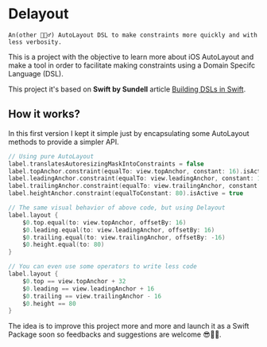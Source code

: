 # Delayout
`An(other 🤷🏻‍♂️) AutoLayout DSL to make constraints more quickly and with less verbosity. `

This is a project with the objective to learn more about iOS AutoLayout and make a tool in order to facilitate making constraints using a Domain Specifc Language (DSL).

This project it's based on **Swift by Sundell** article [Building DSLs in Swift](https://www.swiftbysundell.com/posts/building-dsls-in-swift).

## How it works?
In this first version I kept it simple just by encapsulating some AutoLayout methods to provide a simpler API.

```swift
// Using pure AutoLayout
label.translatesAutoresizingMaskIntoConstraints = false
label.topAnchor.constraint(equalTo: view.topAnchor, constant: 16).isActive = true
label.leadingAnchor.constraint(equalTo: view.leadingAnchor, constant: 16).isActive = true
label.trailingAnchor.constraint(equalTo: view.trailingAnchor, constant: -16).isActive = true
label.heightAnchor.constraint(equalToConstant: 80).isActive = true
```

```swift
// The same visual behavior of above code, but using Delayout
label.layout {
    $0.top.equal(to: view.topAnchor, offsetBy: 16)
    $0.leading.equal(to: view.leadingAnchor, offsetBy: 16)
    $0.trailing.equal(to: view.trailingAnchor, offsetBy: -16)
    $0.height.equal(to: 80)
}
```

```swift
// You can even use some operators to write less code
label.layout {
    $0.top == view.topAnchor + 32
    $0.leading == view.leadingAnchor + 16
    $0.trailing == view.trailingAnchor - 16
    $0.height == 80
}

```


The idea is to improve this project more and more and launch it as a Swift Package soon so feedbacks and suggestions are welcome 😎👍🏻.
